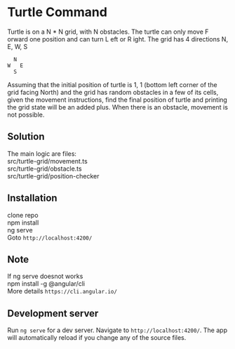 # Turtle Command

Turtle is on a N * N grid, with N obstacles. The turtle can only move F orward one position
and can turn L eft or R ight. The grid has 4 directions N, E, W, S

      N  
    W   E
      S
      

Assuming that the initial position of turtle is 1, 1 (bottom left corner of the grid facing North) and
the grid has random obstacles in a few of its cells, given the movement instructions, find the
final position of turtle and printing the grid state will be an added plus. When there is an
obstacle, movement is not possible.

## Solution
The main logic are files:  
src/turtle-grid/movement.ts  
src/turtle-grid/obstacle.ts  
src/turtle-grid/position-checker   

## Installation
clone repo  
npm install  
ng serve  
Goto `http://localhost:4200/`

## Note
 If ng serve doesnot works  
 npm install -g @angular/cli  
 More details `https://cli.angular.io/`
 
## Development server

Run `ng serve` for a dev server. Navigate to `http://localhost:4200/`. The app will automatically reload if you change any of the source files.

